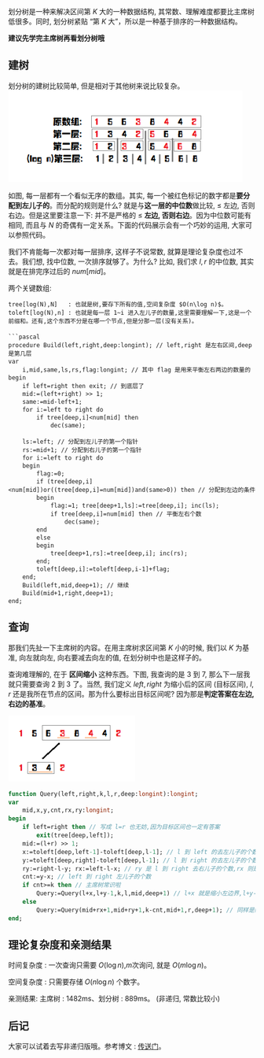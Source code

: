 划分树是一种来解决区间第 $K$ 大的一种数据结构, 其常数、理解难度都要比主席树低很多。同时, 划分树紧贴 “第 $K$ 大”，所以是一种基于排序的一种数据结构。

**建议先学完主席树再看划分树哦**

## 建树

划分树的建树比较简单, 但是相对于其他树来说比较复杂。
![](./images/dividing1.png)

如图, 每一层都有一个看似无序的数组。其实, 每一个被红色标记的数字都是**要分配到左儿子的**。而分配的规则是什么? 就是与**这一层的中位数**做比较, $\leq$ 左边, 否则右边。但是这里要注意一下: 并不是严格的 $\leq$ **左边, 否则右边**。因为中位数可能有相同, 而且与 $N$ 的奇偶有一定关系。下面的代码展示会有一个巧妙的运用, 大家可以参照代码。

我们不肯能每一次都对每一层排序, 这样子不说常数, 就算是理论复杂度也过不去。我们想, 找中位数, 一次排序就够了。为什么? 比如, 我们求 $l,r$ 的中位数, 其实就是在排完序过后的 $num[mid]$。

两个关键数组:

```text
tree[log(N),N]   : 也就是树,要存下所有的值,空间复杂度 $O(n\log n)$。
toleft[log(N),n] : 也就是每一层 1~i 进入左儿子的数量,这里需要理解一下,这是一个前缀和。还有,这个东西不分是在哪一个节点,但是分那一层(没有关系)。 

```pascal
procedure Build(left,right,deep:longint); // left,right 是左右区间,deep是第几层
var
	i,mid,same,ls,rs,flag:longint; // 其中 flag 是用来平衡左右两边的数量的
begin
	if left=right then exit; // 到底层了
	mid:=(left+right) >> 1;
	same:=mid-left+1;
	for i:=left to right do 
		if tree[deep,i]<num[mid] then
			dec(same);

	ls:=left; // 分配到左儿子的第一个指针
	rs:=mid+1; // 分配到右儿子的第一个指针
	for i:=left to right do
	begin
		flag:=0;
		if (tree[deep,i]<num[mid])or((tree[deep,i]=num[mid])and(same>0)) then // 分配到左边的条件
		begin
			flag:=1; tree[deep+1,ls]:=tree[deep,i]; inc(ls);
			if tree[deep,i]=num[mid] then // 平衡左右个数
				dec(same);
		end
		else
		begin
			tree[deep+1,rs]:=tree[deep,i]; inc(rs);
		end;
		toleft[deep,i]:=toleft[deep,i-1]+flag;
	end;
	Build(left,mid,deep+1); // 继续
	Build(mid+1,right,deep+1);
end;
```

## 查询

那我们先扯一下主席树的内容。在用主席树求区间第 $K$ 小的时候, 我们以 $K$ 为基准, 向左就向左, 向右要减去向左的值, 在划分树中也是这样子的。

查询难理解的, 在于 **区间缩小** 这种东西。下图, 我查询的是 $3$ 到 $7$, 那么下一层我就只需要查询 $2$ 到 $3$ 了。当然, 我们定义 $left,right$ 为缩小后的区间 (目标区间), $l,r$ 还是我所在节点的区间。那为什么要标出目标区间呢? 因为那是**判定答案在左边, 右边的基准**。

 ![](./images/dividing2.png)

```pascal
function Query(left,right,k,l,r,deep:longint):longint;
var
	mid,x,y,cnt,rx,ry:longint;
begin
	if left=right then // 写成 l=r 也无妨,因为目标区间也一定有答案
		exit(tree[deep,left]);
	mid:=(l+r) >> 1;
	x:=toleft[deep,left-1]-toleft[deep,l-1]; // l 到 left 的去左儿子的个数
	y:=toleft[deep,right]-toleft[deep,l-1]; // l 到 right 的去左儿子的个数
	ry:=right-l-y; rx:=left-l-x; // ry 是 l 到 right 去右儿子的个数,rx 则是 l 到 lefr 去右儿子的个数
	cnt:=y-x; // left 到 right 左儿子的个数
	if cnt>=k then // 主席树常识啦
		Query:=Query(l+x,l+y-1,k,l,mid,deep+1) // l+x 就是缩小左边界,l+y-1 就是缩小右区间。对于上图来说,就是把 1 和 2 放弃了。
	else
		Query:=Query(mid+rx+1,mid+ry+1,k-cnt,mid+1,r,deep+1); // 同样是缩小区间,只不过变成了右边而已。注意要 k-cnt。
end;
```

## 理论复杂度和亲测结果

时间复杂度 : 一次查询只需要 $O(\log n)$,$m$次询问, 就是 $O(m\log n)$。

空间复杂度 : 只需要存储 $O(n\log n)$ 个数字。

亲测结果:  主席树 : $1482 \text{ms}$、划分树 : $889 \text{ms}$。 (非递归, 常数比较小)

## 后记

大家可以试着去写非递归版哦。参考博文 : [传送门](https://blog.csdn.net/littlewhite520/article/details/70250722)。
